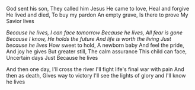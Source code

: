 God sent his son, They called him Jesus
He came to love, Heal and forgive
He lived and died, To buy my pardon
An empty grave, Is there to prove
My Savior lives

_Because he lives, I can face tomorrow
Because he lives, All fear is gone
Because I know, He holds the future
And life is worth the living
Just because he lives_
How sweet to hold, A newborn baby
And feel the pride, And joy he gives
But greater still, The calm assurance
This child can face, Uncertain days
Just Because he lives

And then one day, I&#39;ll cross the river
I&#39;ll fight life&#39;s final war with pain
And then as death, Gives way to victory
I&#39;ll see the lights of glory and
I&#39;ll know he lives


